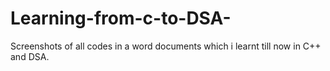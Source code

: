 # Learning-from-c-to-DSA-
Screenshots of all codes in a word  documents  which i learnt till now in C++ and DSA.
